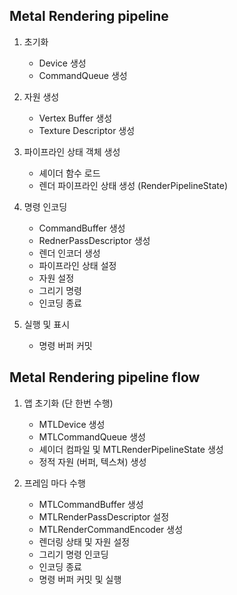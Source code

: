 
## Metal Rendering pipeline

1. 초기화 
	- Device 생성
	- CommandQueue 생성

2.  자원 생성
	* Vertex Buffer 생성
	* Texture Descriptor 생성

3. 파이프라인 상태 객체 생성
	* 셰이더 함수 로드
	* 렌더 파이프라인 상태 생성 (RenderPipelineState)

4. 명령 인코딩
	* CommandBuffer 생성
	* RednerPassDescriptor 생성
	* 렌더 인코더 생성
	* 파이프라인 상태 설정
	* 자원 설정
	* 그리기 명령
	* 인코딩 종료

5. 실행 및 표시
	* 명령 버퍼 커밋


## Metal Rendering pipeline flow

1. 앱 초기화 (단 한번 수행)
	* MTLDevice 생성
	* MTLCommandQueue 생성
	* 셰이더 컴파일 및 MTLRenderPipelineState 생성
	* 정적 자원 (버퍼, 텍스쳐) 생성

2. 프레임 마다 수행
	* MTLCommandBuffer 생성
	* MTLRenderPassDescriptor 설정
	* MTLRenderCommandEncoder 생성
	* 렌더링 상태 및 자원 설정
	* 그리기 명령 인코딩
	* 인코딩 종료
	* 명령 버퍼 커밋 및 실행



